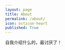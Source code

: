 ```yaml
---
layout: page
title: About
permalink: /about/
icon: octicon-heart
published: True
---
```


自我介绍什么的，最讨厌了！